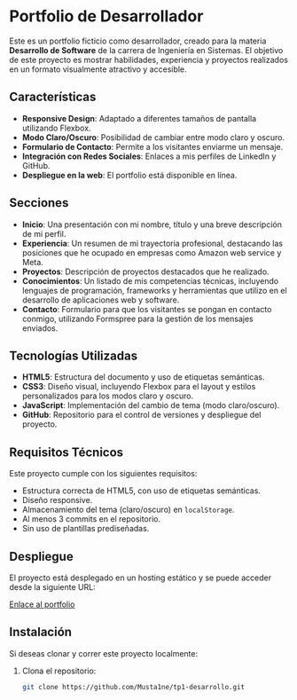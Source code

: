 # Portfolio de Desarrollador

Este es un portfolio ficticio como desarrollador, creado para la materia **Desarrollo de Software** de la carrera de Ingeniería en Sistemas. El objetivo de este proyecto es mostrar habilidades, experiencia y proyectos realizados en un formato visualmente atractivo y accesible.

## Características

- **Responsive Design**: Adaptado a diferentes tamaños de pantalla utilizando Flexbox.
- **Modo Claro/Oscuro**: Posibilidad de cambiar entre modo claro y oscuro.
- **Formulario de Contacto**: Permite a los visitantes enviarme un mensaje.
- **Integración con Redes Sociales**: Enlaces a mis perfiles de LinkedIn y GitHub.
- **Despliegue en la web**: El portfolio está disponible en línea.

## Secciones

- **Inicio**: Una presentación con mi nombre, título y una breve descripción de mi perfil.
- **Experiencia**: Un resumen de mi trayectoria profesional, destacando las posiciones que he ocupado en empresas como Amazon web service y Meta.
- **Proyectos**: Descripción de proyectos destacados que he realizado.
- **Conocimientos**: Un listado de mis competencias técnicas, incluyendo lenguajes de programación, frameworks y herramientas que utilizo en el desarrollo de aplicaciones web y software.
- **Contacto**: Formulario para que los visitantes se pongan en contacto conmigo, utilizando Formspree para la gestión de los mensajes enviados.


## Tecnologías Utilizadas

- **HTML5**: Estructura del documento y uso de etiquetas semánticas.
- **CSS3**: Diseño visual, incluyendo Flexbox para el layout y estilos personalizados para los modos claro y oscuro.
- **JavaScript**: Implementación del cambio de tema (modo claro/oscuro).
- **GitHub**: Repositorio para el control de versiones y despliegue del proyecto.

## Requisitos Técnicos

Este proyecto cumple con los siguientes requisitos:

- Estructura correcta de HTML5, con uso de etiquetas semánticas.
- Diseño responsive.
- Almacenamiento del tema (claro/oscuro) en `localStorage`.
- Al menos 3 commits en el repositorio.
- Sin uso de plantillas prediseñadas.

## Despliegue

El proyecto está desplegado en un hosting estático y se puede acceder desde la siguiente URL:

[Enlace al portfolio](https://tp1-desarrollo.vercel.app/)

## Instalación

Si deseas clonar y correr este proyecto localmente:

1. Clona el repositorio:
   ```bash
   git clone https://github.com/Musta1ne/tp1-desarrollo.git
